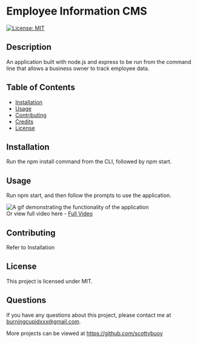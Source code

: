 # Employee Information CMS

[![License: MIT](https://img.shields.io/badge/License-MIT-yellow.svg)](https://opensource.org/licenses/MIT)

## Description 
An application built with node.js and express to be run from the command line that allows a business owner to track employee data.


## Table of Contents


* [Installation](#installation)
* [Usage](#usage)
* [Contributing](#contributing)
* [Credits](#credits)
* [License](#license)


## Installation

Run the npm install command from the CLI, followed by npm start.


## Usage 

Run npm start, and then follow the prompts to use the application.




![A gif demonstrating the functionality of the application](./assets/emTrak.gif)
<br>
Or view full video here - [Full Video](https://watch.screencastify.com/v/bebtzvruWRN2TE8D8GZm)
 


## Contributing
Refer to Installation


## License

This project is licensed under MIT.


## Questions

If you have any questions about this project, please contact me at burningcupidxxx@gmail.com. 
<br>

More projects can be viewed at https://github.com/scottybuoy